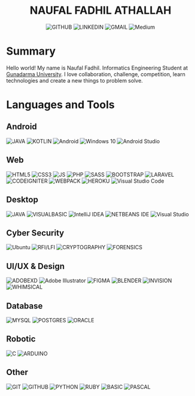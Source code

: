 <div align="center">
   <h1>NAUFAL FADHIL ATHALLAH</h1>
   <p>
    <a href="https://naufalfadhil.github.io/" style="text-decoration: none;">
      <img alt="GITHUB" src="https://img.shields.io/badge/PAGES-%23323330.svg?style=for-the-badge&logo=GITHUB&logoColor=white"/>
    </a> 
    <a href="https://www.linkedin.com/in/naufalfadhil" style="text-decoration: none;">
      <img alt="LINKEDIN" src="https://img.shields.io/badge/-LINKEDIN-%230077B5?style=for-the-badge&logo=LINKEDIN&logoColor=white"/>
    </a>
    <a href="mailto:hello.naufalfadhil@gmail.com" style="text-decoration: none;">
      <img alt="GMAIL" src="https://img.shields.io/badge/-GMAIL-D14836?style=for-the-badge&logo=GMAIL&logoColor=white"/>
    </a>
    <a href="https://naufal-fadhil.medium.com" style="text-decoration: none;">
      <img alt="Medium" src="https://img.shields.io/badge/Medium-%23323330.svg?style=for-the-badge&logo=Medium&logoColor=white"/>
    </a> 
  </p>
</div>

# Summary
Hello world! My name is Naufal Fadhil. Informatics Engineering Student at [Gunadarma University](https://www.gunadarma.ac.id). I love collaboration, challenge, competition, learn technologies and create a new things to problem solve. 

# Languages and Tools
## Android
<p>
  <img alt="JAVA" src="https://img.shields.io/badge/-JAVA-black?style=for-the-badge&logo=JAVA&logoColor=white"/>
  <img alt="KOTLIN" src="https://img.shields.io/badge/-KOTLIN-black?style=for-the-badge&logo=KOTLIN&logoColor=white"/>
  <img alt="Android" src="https://img.shields.io/badge/Android-black?style=for-the-badge&logo=android&logoColor=white" />
  <img alt="Windows 10" src="https://img.shields.io/badge/Windows-black?style=for-the-badge&logo=windows&logoColor=white" />
  <img alt="Android Studio" src="https://img.shields.io/badge/Android%20Studio-black?style=for-the-badge&logo=androidstudio&logoColor=white" />
</p>

## Web 
<p>
  <img alt="HTML5" src="https://img.shields.io/badge/-HTML5-black?style=for-the-badge&logo=HTML5&logoColor=white"/>
  <img alt="CSS3" src="https://img.shields.io/badge/-CSS3-black?style=for-the-badge&logo=CSS3&logoColor=white"/>
  <img alt="JS" src="https://img.shields.io/badge/-JavaScript-black?style=for-the-badge&logo=javascript&logoColor=white"/>
  <img alt="PHP" src="https://img.shields.io/badge/-PHP-black?style=for-the-badge&logo=PHP&logoColor=white"/>
  <img alt="SASS" src="https://img.shields.io/badge/-SASS-black?style=for-the-badge&logo=SASS&logoColor=white"/>
  <img alt="BOOTSTRAP" src="https://img.shields.io/badge/-BOOTSTRAP-black?style=for-the-badge&logo=BOOTSTRAP&logoColor=white"/>
  <img alt="LARAVEL" src="https://img.shields.io/badge/-LARAVEL-black?style=for-the-badge&logo=LARAVEL&logoColor=white"/>
  <img alt="CODEIGNITER" src="https://img.shields.io/badge/-CODEIGNITER-black?style=for-the-badge&logo=CODEIGNITER&logoColor=white"/>
  <img alt="WEBPACK" src="https://img.shields.io/badge/-WEBPACK-black?style=for-the-badge&logo=WEBPACK&logoColor=white"/>
  <img alt="HEROKU" src="https://img.shields.io/badge/HEROKU-black?style=for-the-badge&logo=HEROKU&logoColor=white" />
  <img alt="Visual Studio Code" src="https://img.shields.io/badge/Visual%20Studio%20CODE-black.svg?style=for-the-badge&logo=visual-studio-code&logoColor=white"/>
</p>

## Desktop
<p>
  <img alt="JAVA" src="https://img.shields.io/badge/-JAVA-black?style=for-the-badge&logo=JAVA&logoColor=white"/>
  <img alt="VISUALBASIC" src="https://img.shields.io/badge/-VISUAL%20BASIC-black?style=for-the-badge&logo=VISUALBASIC&logoColor=white"/>
  <img alt="IntelliJ IDEA" src="https://img.shields.io/badge/IntelliJ%20IDEA-black.svg?style=for-the-badge&logo=intellij-idea&logoColor=white"/>
  <img alt="NETBEANS IDE" src="https://img.shields.io/badge/NETBEANS%20IDE-black.svg?style=for-the-badge&logo=APACHE-NETBEANS-IDE&logoColor=white"/>
  <img alt="Visual Studio" src="https://img.shields.io/badge/Visual%20Studio-black.svg?style=for-the-badge&logo=visual-studio&logoColor=white"/>
</p>

## Cyber Security
<p>
  <img alt="Ubuntu" src="https://img.shields.io/badge/Ubuntu-black?style=for-the-badge&logo=ubuntu&logoColor=white" />
  <img alt="RFI/LFI" src="https://img.shields.io/badge/RFI/LFI-black?style=for-the-badge&logo=PHP&logoColor=white" />
  <img alt="CRYPTOGRAPHY" src="https://img.shields.io/badge/CRYPTOGRAPHY-black?style=for-the-badge&logo=CRYPTOGRAPHY&logoColor=white" />
  <img alt="FORENSICS" src="https://img.shields.io/badge/FORENSICS-black?style=for-the-badge&logo=FORENSICS&logoColor=white" />
</p>

## UI/UX & Design
<p>
  <img alt="ADOBEXD" src="https://img.shields.io/badge/ADOBE%20XD-black?style=for-the-badge&logo=ADOBEXD&logoColor=white" />
  <img alt="Adobe Illustrator" src="https://img.shields.io/badge/adobe%20illustrator-black?style=for-the-badge&logo=adobeillustrator&logoColor=white"/>
  <img alt="FIGMA" src="https://img.shields.io/badge/FIGMA-black?style=for-the-badge&logo=FIGMA&logoColor=white" />
  <img alt="BLENDER" src="https://img.shields.io/badge/BLENDER-black?style=for-the-badge&logo=BLENDER&logoColor=white" />
  <img alt="INVISION" src="https://img.shields.io/badge/INVISION-black?style=for-the-badge&logo=INVISION&logoColor=white" />
  <img alt="WHIMSICAL" src="https://img.shields.io/badge/WHIMSICAL-black?style=for-the-badge&logo=WHIMSICAL&logoColor=white" />
</p>

## Database
<p>
  <img alt="MYSQL" src="https://img.shields.io/badge/-MYSQL-black?style=for-the-badge&logo=MYSQL&logoColor=white"/>
  <img alt="POSTGRES" src="https://img.shields.io/badge/-POSTGRES-black?style=for-the-badge&logo=POSTGRES&logoColor=white"/>
  <img alt="ORACLE" src="https://img.shields.io/badge/-ORACLE-black?style=for-the-badge&logo=ORACLE&logoColor=white"/>
</p>

## Robotic
<p>
  <img alt="C" src="https://img.shields.io/badge/-C%20Language-black?style=for-the-badge&logo=C&logoColor=white"/>
  <img alt="ARDUINO" src="https://img.shields.io/badge/ARDUINO-black?style=for-the-badge&logo=ARDUINO&logoColor=white" />
</p>

## Other
<p>
  <img alt="GIT" src="https://img.shields.io/badge/-GIT-black?style=for-the-badge&logo=GIT&logoColor=white"/>
  <img alt="GITHUB" src="https://img.shields.io/badge/-GITHUB-black?style=for-the-badge&logo=GITHUB&logoColor=white"/>
  <img alt="PYTHON" src="https://img.shields.io/badge/-PYTHON-black?style=for-the-badge&logo=PYTHON&logoColor=white"/>
  <img alt="RUBY" src="https://img.shields.io/badge/-RUBY-black?style=for-the-badge&logo=RUBY&logoColor=white"/>
  <img alt="BASIC" src="https://img.shields.io/badge/-BASIC-black?style=for-the-badge&logo=BASIC&logoColor=white"/>
  <img alt="PASCAL" src="https://img.shields.io/badge/-PASCAL-black?style=for-the-badge&logo=PASCAL&logoColor=white"/>
</p>